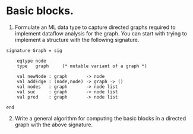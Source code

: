 # Basic blocks.

1. Formulate an ML data type to capture directed graphs required to
   implement dataflow analysis for the graph. You can start with trying to
   implement a structure with the following signature.
```
signature Graph = sig

    eqtype node
	type   graph     (* mutable variant of a graph *)

	val newNode : graph       -> node
	val addEdge : (node,node) -> graph -> ()
	val nodes   : graph       -> node list
	val suc     : graph       -> node list
	val pred    : graph       -> node list

end
```

2. Write a general algorithm for computing the basic blocks in a
   directed graph with the above signature.


[smlnj-lib]: <https://www.classes.cs.uchicago.edu/archive/2015/spring/22620-1/smlnj-lib.html>
